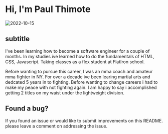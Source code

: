 # Hi, I'm Paul Thimote

![2022-10-15](https://user-images.githubusercontent.com/110247078/202723801-fa5ee0c0-05ef-40ca-aadd-89ae59992c9e.png)


## subtitle 
I've been learning how to become a software engineer for a couple of months. In my studies ive learned how to do the fundamentals of HTML, CSS, Javascript. Taking classes as a flex student at FlatIron school. 

Before wanting to pursue this career, I was an mma coach and amateur mma fighter in NY. For over a decade ive been learing martial arts and dedcated 5 years in to fighting. Before wanting to change careers i had to make my peace with not fighting again. I am happy to say i accomplished getting 2 titles on my waist under the lightweight division.

## Found a bug?
If you found an issue or would like to submit improvements on this README. please leave a comment on addressing the issue.
